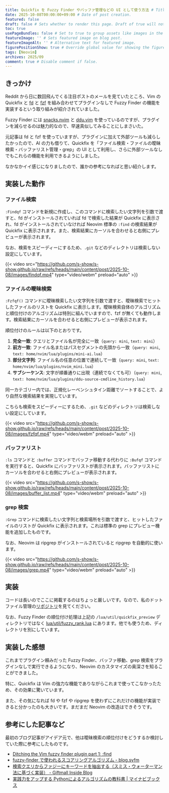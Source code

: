 ```yaml
---
title: Quickfix を Fuzzy Finder やバッファ管理などの UI として使う方法 # Title of the blog post.
date: 2025-10-08T00:00:00+09:00 # Date of post creation.
featured: false
draft: false # Sets whether to render this page. Draft of true will not be rendered.
toc: true
usePageBundles: false # Set to true to group assets like images in the same folder as this post.
featureImage: '' # Sets featured image on blog post.
featureImageAlt: '' # Alternative text for featured image.
figurePositionShow: true # Override global value for showing the figure label.
tags: [Neovim]
archives: 2025/09
comment: true # Disable comment if false.
---
```


## きっかけ

Reddit から日に数回飛んでくる注目ポストのメールを見ていたところ、Vim の Quickfix と [fd](https://github.com/sharkdp/fd) と [fzf](https://github.com/junegunn/fzf) を組み合わせてプラグインなしで Fuzzy Finder の機能を実装するという取り組みが紹介されていました。

Fuzzy Finder には [snacks.nvim](https://github.com/folke/snacks.nvim) と [ddu.vim](https://github.com/Shougo/ddu.vim/) を使っているのですが、プラグインを減らせるのは魅力的なので、早速真似してみることにしまさいた。

元記事は fd と fzf を使っていますが、プラグインに加えて外部ツールも減らしたかったので、AI の力も借りて、Quickfix を「ファイル検索・ファイルの曖昧検索・バッファリスト管理・grep」の UI として利用し、さらに外部ツールなしでもこれらの機能を利用できるようにしました。

なかなかイイ感じになりましたので、誰かの参考になればと思い紹介します。

## 実装した動作

### ファイル検索

`:Findqf` コマンドを新規に作成し、このコマンドに検索したい文字列を引数で渡すと、fd がインストールされていれば fd で検索した結果が Quickfix に表示され、fd がインストールされていなければ Neovim 標準の `:find` の検索結果が Quickfix に表示されます。また、検索結果にカーソルを合わせると右側にプレビューが表示されます。

なお、検索をスピーディーにするため、`.git` などのディレクトリは検索しない設定にしています。

{{< video src="https://github.com/s-show/s-show.github.io/raw/refs/heads/main/content/post/2025-10-08/images/findqf.mp4" type="video/webm" preload="auto" >}}

### ファイルの曖昧検索

`:Fzfqf()` コマンドに曖昧検索したい文字列を引数で渡すと、曖昧検索でヒットしたファイルのリストを Quickfix に表示します。曖昧検索自体のアルゴリズムと順位付けのアルゴリズムは特別に組んでいますので、fzf が無くても動作します。検索結果にカーソルを合わせると右側にプレビューが表示されます。

順位付けのルールは以下のとおりです。

1. **完全一致**: クエリとファイル名が完全に一致（`query: mini`, `text: mini`）
2. **前方一致**: ファイル名またはパスセグメントの先頭から一致（`query: mini`, `text: home/nvim/lua/plugins/mini-ai.lua`）
3. **部分文字列**: ファイル名の任意の位置で連続して一致（`query: mini`, `text: home/nvim/lua/plugins/nvim_mini.lua`）
4. **サブシーケンス**: 文字が順番通りに出現（連続でなくても可）（`query: mini`, `text: home/nvim/lua/plugins/ddu-source-cmdline_history.lua`）

同一カテゴリー内では、正規化レーベンシュタイン距離でソートすることで、より自然な検索結果を実現しています。

こちらも検索をスピーディーにするため、`.git` などのディレクトリは検索しない設定にしています。

{{< video src="https://github.com/s-show/s-show.github.io/raw/refs/heads/main/content/post/2025-10-08/images/fzfqf.mp4" type="video/webm" preload="auto" >}}

### バッファリスト

`:ls` コマンドと `:buffer` コマンドでバッファ移動する代わりに `:Bufqf` コマンドを実行すると、Quickfix にバッファリストが表示されます。バッファリストにカーソルを合わせると右側にプレビューが表示されます。

{{< video src="https://github.com/s-show/s-show.github.io/raw/refs/heads/main/content/post/2025-10-08/images/buffer_list.mp4" type="video/webm" preload="auto" >}}

### grep 検索

`:Grep` コマンドに検索したい文字列と検索場所を引数で渡すと、ヒットしたファイルのリストが Quickfix に表示されます。これは標準の grep にプレビュー機能を追加したものです。

なお、Neovim は ripgrep がインストールされていると ripgrep を自動的に使います。

{{< video src="https://github.com/s-show/s-show.github.io/raw/refs/heads/main/content/post/2025-10-08/images/grep.mp4" type="video/webm" preload="auto" >}}

## 実装

コードは長いのでここに掲載するのはちょっと厳しいです。なので、私のドットファイル管理の[リポジトリ](https://github.com/s-show/dotfiles_nixos/tree/3b3930a93cd82b00898ced14da9619cb5639f0cd/home/nvim/lua/util/quickfix_preview)を見てください。

なお、Fuzzy Finder の順位付け処理は上記の `/lua/util/quickfix_preview` ディレクトリではなく [lua/util/fuzzy_rank.lua](https://github.com/s-show/dotfiles_nixos/blob/3b3930a93cd82b00898ced14da9619cb5639f0cd/home/nvim/lua/util/fuzzy_rank.lua) にあります。他でも使うため、ディレクトリを別にしています。

## 実装した感想

これまでプラグイン頼みだった Fuzzy Finder、バッファ移動、grep 検索をプラグインなしで実行できるようになり、Neovim のカスタマイズの奥深さを知ることができました。

特に、Quickfix は Vim の強力な機能でありながらこれまで使ってこなかったため、その効果に驚いています。

また、その気になれば fd や fzf や ripgrep を使わずにこれだけの機能が実装できると分かったのも大きいです。まだまだ Neovim の改造はできそうです。

## 参考にした記事など

最初のブログ記事がアイデア元で、他は曖昧検索の順位付けをどうするか検討していた際に参考にしたものです。

- [Ditching the Vim fuzzy finder plugin part 1: :find](https://jkrl.me/vim/2025/09/02/nvim-fuzzy-find.html)
- [fuzzy-finder で使われるスコアリングアルゴリズム - blog.syfm](https://syfm.hatenablog.com/entry/2019/01/31/090000)
- [検索クエリからファジーにキーワードを抽出する（スミス・ウォーターマン法に基づく実装） - Giftmall Inside Blog](https://inside.luchegroup.com/entry/2022/12/15/135713)
- [実践力をアップする Pythonによるアルゴリズムの教科書 | マイナビブックス](https://book.mynavi.jp/ec/products/detail/id=138749)

